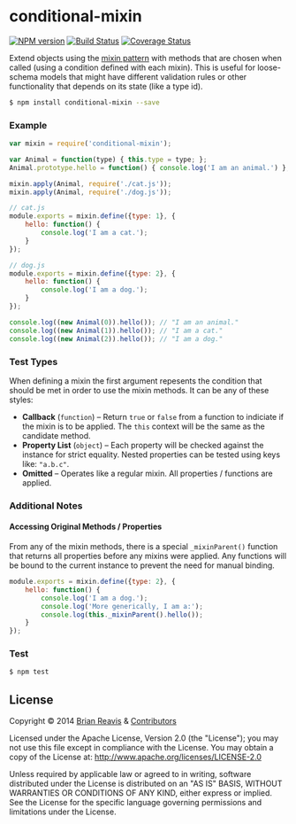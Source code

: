 # conditional-mixin
[![NPM version](https://badge.fury.io/js/conditional-mixin.png)](http://badge.fury.io/js/conditional-mixin)
[![Build Status](https://travis-ci.org/naturalatlas/conditional-mixin.png?branch=master)](https://travis-ci.org/naturalatlas/conditional-mixin)
[![Coverage Status](https://coveralls.io/repos/naturalatlas/conditional-mixin/badge.png)](https://coveralls.io/r/naturalatlas/conditional-mixin)

Extend objects using the [mixin pattern](http://en.wikipedia.org/wiki/Mixin) with methods that are chosen when called (using a condition defined with each mixin). This is useful for loose-schema models that might have different validation rules or other functionality that depends on its state (like a type id).

```sh
$ npm install conditional-mixin --save
```

### Example

```js
var mixin = require('conditional-mixin');

var Animal = function(type) { this.type = type; };
Animal.prototype.hello = function() { console.log('I am an animal.') };

mixin.apply(Animal, require('./cat.js'));
mixin.apply(Animal, require('./dog.js'));

// cat.js
module.exports = mixin.define({type: 1}, {
    hello: function() {
        console.log('I am a cat.');
    }
});

// dog.js
module.exports = mixin.define({type: 2}, {
    hello: function() {
        console.log('I am a dog.');
    }
});
```

```js
console.log((new Animal(0)).hello()); // "I am an animal."
console.log((new Animal(1)).hello()); // "I am a cat."
console.log((new Animal(2)).hello()); // "I am a dog."
```

### Test Types

When defining a mixin the first argument repesents the condition that should be met in order to use the mixin methods. It can be any of these styles:

- **Callback** (`function`) – Return `true` or `false` from a function to indiciate if the mixin is to be applied. The `this` context will be the same as the candidate method.
- **Property List** (`object`) – Each property will be checked against the instance for strict equality. Nested properties can be tested using keys like: `"a.b.c"`.
- **Omitted** – Operates like a regular mixin. All properties / functions are applied.

### Additional Notes

#### Accessing Original Methods / Properties

From any of the mixin methods, there is a special `_mixinParent()` function that returns all properties before any mixins were applied. Any functions will be bound to the current instance to prevent the need for manual binding. 

```js
module.exports = mixin.define({type: 2}, {
    hello: function() {
        console.log('I am a dog.');
        console.log('More generically, I am a:');
        console.log(this._mixinParent().hello());
    }
});
```

### Test

```sh
$ npm test
```

## License

Copyright &copy; 2014 [Brian Reavis](https://github.com/brianreavis) & [Contributors](https://github.com/naturalatlas/conditional-mixin/graphs/contributors)

Licensed under the Apache License, Version 2.0 (the "License"); you may not use this file except in compliance with the License. You may obtain a copy of the License at: http://www.apache.org/licenses/LICENSE-2.0

Unless required by applicable law or agreed to in writing, software distributed under the License is distributed on an "AS IS" BASIS, WITHOUT WARRANTIES OR CONDITIONS OF ANY KIND, either express or implied. See the License for the specific language governing permissions and limitations under the License.

